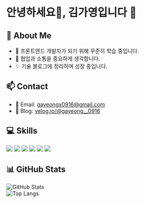 # 안녕하세요👋, 김가영입니다 🤗

## 👀 About Me

- 🌱 프론트엔드 개발자가 되기 위해 꾸준히 학습 중입니다.
- 🧩 협업과 소통을 중요하게 생각합니다.
- ✨ 기술 블로그에 정리하며 성장 중입니다.

## 📫 Contact

- 📧 Email: gayeongx0916@gmail.com  
- 📝 Blog: [velog.io/@gayeong__0916](https://velog.io/@gayeong__0916/posts)

## 💻 Skills
<p>
  <img src="https://img.shields.io/badge/JavaScript-F7DF1E?style=flat&logo=javascript&logoColor=black"/>
  <img src="https://img.shields.io/badge/TypeScript-3178C6?style=flat&logo=typescript&logoColor=white"/>
  <img src="https://img.shields.io/badge/React-61DAFB?style=flat&logo=react&logoColor=black"/>
  <img src="https://img.shields.io/badge/Next.js-000000?style=flat&logo=nextdotjs&logoColor=white"/>
  <img src="https://img.shields.io/badge/TailwindCSS-06B6D4?style=flat&logo=tailwindcss&logoColor=white"/>
  <img src="https://img.shields.io/badge/Git-F05032?style=flat&logo=git&logoColor=white"/>
</p>

## 📊 GitHub Stats

![GitHub Stats](https://github-readme-stats.vercel.app/api?username=gayeongX0916&show_icons=true&theme=tokyonight&hide_title=true)  
![Top Langs](https://github-readme-stats.vercel.app/api/top-langs/?username=gayeongX0916&layout=compact&theme=tokyonight)
